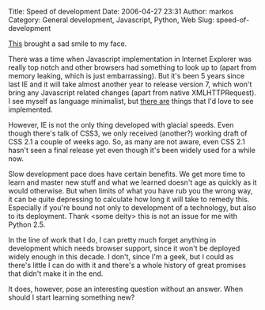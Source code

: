 Title: Speed of development
Date: 2006-04-27 23:31
Author: markos
Category: General development, Javascript, Python, Web
Slug: speed-of-development

[This](http://erik.eae.net/archives/2006/04/26/23.23.02/) brought a sad
smile to my face.

There was a time when Javascript implementation in Internet Explorer was
really top notch and other browsers had something to look up to (apart
from memory leaking, which is just embarrassing). But it's been 5 years
since last IE and it will take almost another year to release version 7,
which won't bring any Javascript related changes (apart from native
XMLHTTPRequest). I see myself as language minimalist, but [there
are](http://erik.eae.net/archives/2005/09/09/23.05.56/) things that I'd
love to see implemented.

However, IE is not the only thing developed with glacial speeds. Even
though there's talk of CSS3, we only received (another?) working draft
of CSS 2.1 a couple of weeks ago. So, as many are not aware, even CSS
2.1 hasn't seen a final release yet even though it's been widely used
for a while now.

Slow development pace does have certain benefits. We get more time to
learn and master new stuff and what we learned doesn't age as quickly as
it would otherwise. But when limits of what you have rub you the wrong
way, it can be quite depressing to calculate how long it will take to
remedy this. Especially if you're bound not only to development of a
technology, but also to its deployment. Thank \<some deity\> this is not
an issue for me with Python 2.5.

In the line of work that I do, I can pretty much forget anything in
development which needs browser support, since it won't be deployed
widely enough in this decade. I don't, since I'm a geek, but I could as
there's little I can do with it and there's a whole history of great
promises that didn't make it in the end.

It does, however, pose an interesting question without an answer. When
should I start learning something new?

